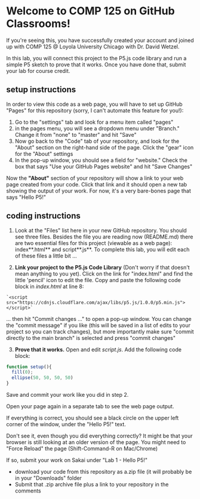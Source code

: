 # Welcome to COMP 125 on GitHub Classrooms!
If you're seeing this, you have successfully created your account and joined up with COMP 125 @ Loyola University Chicago with Dr. David Wetzel.

In this lab, you will connect this project to the P5.js code library and run a simple P5 sketch to prove that it works. Once you have done that, submit your lab for course credit.
## setup instructions
In order to view this code as a web page, you will have to set up GitHub "Pages" for this repository (sorry, I can't automate this feature for you!):
1. Go to the "settings" tab and look for a menu item called "pages"
2. in the pages menu, you will see a dropdown menu under "Branch." Change it from "none" to "master" and hit "Save"
3. Now go back to the "Code" tab of your repository, and look for the "About" section on the right-hand side of the page. Click the "gear" icon for the "About" settings
4. In the pop-up window, you should see a field for "website." Check the box that says "Use your GitHub Pages website" and hit "Save Changes"

Now the **"About"** section of your repository will show a link to your web page created from your code. Click that link and it should open a new tab showing the output of your work. For now, it's a very bare-bones page that says "Hello P5!"

## coding instructions

1) Look at the "Files" list here in your new GitHub repository. You should see three files. Besides the file you are reading now (README.md) there are two essential files for this project (viewable as a web page): index**.html** and script**.js**. To complete this lab, you will edit each of these files a little bit ...

2) **Link your project to the P5.js Code Library** (Don't worry if that doesn't mean anything to you yet). Click on the link for "index.html" and find the little 'pencil' icon to edit the file. Copy and paste the following code block in _index.html_ at line 8:
```
`<script src="https://cdnjs.cloudflare.com/ajax/libs/p5.js/1.0.0/p5.min.js"></script>`
```
... then hit "Commit changes ..." to open a pop-up window. You can change the "commit message" if you like (this will be saved in a list of edits to your project so you can track changes), but more importantly make sure "commit directly to the main branch" is selected and press "commit changes"

3) **Prove that it works.** Open and edit _script.js_. Add the following code block:

```javascript
function setup(){
  fill(0);
  ellipse(50, 50, 50, 50)
}
```
Save and commit your work like you did in step 2.

Open your page again in a separate tab to see the web page output.

If everything is correct, you should see a black circle on the upper left corner of the window, under the "Hello P5!" text.

Don't see it, even though you did everything correctly? It might be that your browser is still looking at an older version of the page. You might need to "Force Reload" the page (Shift-Command-R on Mac/Chrome) 

If so, submit your work on Sakai under "Lab 1 - Hello P5!"
- download your code from this repository as a.zip file (it will probably be in your "Downloads" folder
- Submit that .zip archive file plus a link to your repository in the comments

